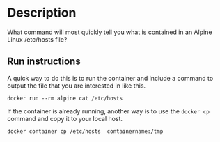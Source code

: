 # Description
What command will most quickly tell you what is contained in an Alpine Linux /etc/hosts file?

## Run instructions

A quick way to do this is to run the container and include a command to output the file that you are interested in like this.

    docker run --rm alpine cat /etc/hosts

If the container is already running, another way is to use the `docker cp` command and copy it to your local host.

    docker container cp /etc/hosts  containername:/tmp



